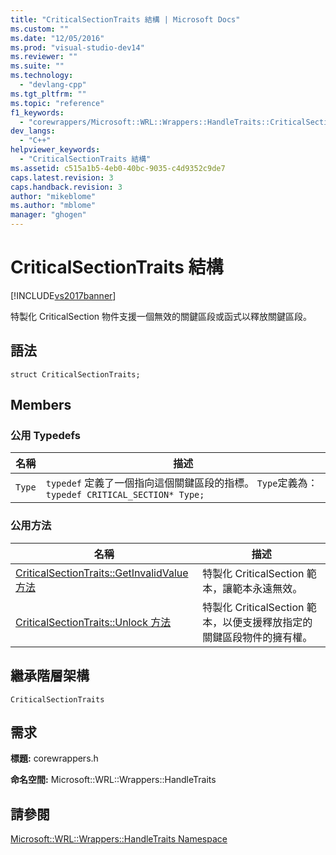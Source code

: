 ```yaml
---
title: "CriticalSectionTraits 結構 | Microsoft Docs"
ms.custom: ""
ms.date: "12/05/2016"
ms.prod: "visual-studio-dev14"
ms.reviewer: ""
ms.suite: ""
ms.technology: 
  - "devlang-cpp"
ms.tgt_pltfrm: ""
ms.topic: "reference"
f1_keywords: 
  - "corewrappers/Microsoft::WRL::Wrappers::HandleTraits::CriticalSectionTraits"
dev_langs: 
  - "C++"
helpviewer_keywords: 
  - "CriticalSectionTraits 結構"
ms.assetid: c515a1b5-4eb0-40bc-9035-c4d9352c9de7
caps.latest.revision: 3
caps.handback.revision: 3
author: "mikeblome"
ms.author: "mblome"
manager: "ghogen"
---
```

# CriticalSectionTraits 結構
[!INCLUDE[vs2017banner](../assembler/inline/includes/vs2017banner.md)]

特製化 CriticalSection 物件支援一個無效的關鍵區段或函式以釋放關鍵區段。  
  
## 語法  
  
```  
struct CriticalSectionTraits;  
```  
  
## Members  
  
### 公用 Typedefs  
  
|名稱|描述|  
|--------|--------|  
|`Type`|`typedef` 定義了一個指向這個關鍵區段的指標。  `Type`定義為：`typedef CRITICAL_SECTION* Type;`|  
  
### 公用方法  
  
|名稱|描述|  
|--------|--------|  
|[CriticalSectionTraits::GetInvalidValue 方法](../windows/criticalsectiontraits-getinvalidvalue-method.md)|特製化 CriticalSection 範本，讓範本永遠無效。|  
|[CriticalSectionTraits::Unlock 方法](../windows/criticalsectiontraits-unlock-method.md)|特製化 CriticalSection 範本，以便支援釋放指定的關鍵區段物件的擁有權。|  
  
## 繼承階層架構  
 `CriticalSectionTraits`  
  
## 需求  
 **標題:** corewrappers.h  
  
 **命名空間:** Microsoft::WRL::Wrappers::HandleTraits  
  
## 請參閱  
 [Microsoft::WRL::Wrappers::HandleTraits Namespace](../windows/microsoft-wrl-wrappers-handletraits-namespace.md)